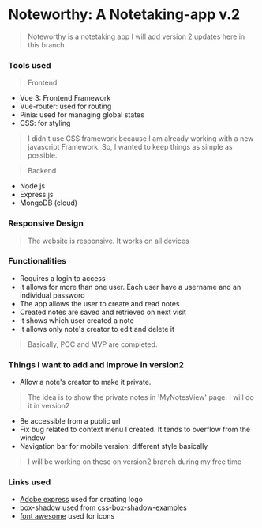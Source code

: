 # Noteworthy: A Notetaking-app v.2
> Noteworthy is a notetaking app
> I will add version 2 updates here in this branch

### Tools used
> Frontend
- Vue 3: Frontend Framework
- Vue-router: used for routing
- Pinia: used for managing global states 
- CSS: for styling
> I didn't use CSS framework because I am already working with a new javascript Framework. So, I wanted to keep things as simple as possible.

> Backend
- Node.js
- Express.js
- MongoDB (cloud)

### Responsive Design
> The website is responsive. It works on all devices

### Functionalities
- Requires a login to access
- It allows for more than one user. Each user have a username and an individual password
- The app allows the user to create and read notes
- Created notes are saved and retrieved on next visit
- It shows which user created a note
- It allows only note's creator to edit and delete it
> Basically, POC and MVP are completed. 

### Things I want to add and improve in version2
- Allow a note's creator to make it private. 
> The idea is to show the private notes in 'MyNotesView' page. I will do it in version2
- Be accessible from a public url
- Fix bug related to context menu I created. It tends to overflow from the window
- Navigation bar for mobile version: different style basically
> I will be working on these on version2 branch during my free time




### Links used
- [Adobe express](https://new.express.adobe.com/) used for creating logo
- box-shadow used from [css-box-shadow-examples](https://getcssscan.com/css-box-shadow-examples)
- [font awesome](https://fontawesome.com/) used for icons

